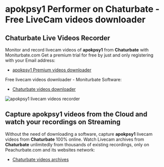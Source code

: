 # apokpsy1 Performer on Chaturbate - Free LiveCam videos downloader

## Chaturbate Live Videos Recorder

Monitor and record livecam videos of **apokpsy1** from **Chaturbate** with Moniturbate.com
Get a premium trial for free by just and only registering with your Email address:
* [apokpsy1 Premium videos downloader](https://moniturbate.com/request-demo-licence-key.html)

Free livecam videos downloader - Moniturbate Software:
* [Chaturbate videos downloader](https://moniturbate.com/moniturbate-download-software.html)

![apokpsy1 livecam videos recorder](https://peachurnet.com/templates/moniturbate-software.png)


## Capture apokpsy1 videos from the Cloud and watch your recordings on Streaming

Without the need of downloading a software, capture **apokpsy1** livecam videos from **Chaturbate** 100% online.
Watch Livecam archives from **Chaturbate** unlimitedly from thousands of existing recordings, only on Peachurbate.com and its websites network:
* [Chaturbate videos archives](https://peachurnet.com/)